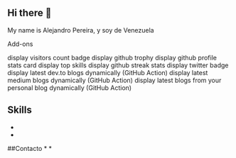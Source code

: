 ## Hi there 👋

My name is Alejandro Pereira, y soy de Venezuela

Add-ons

display visitors count badge
display github trophy
display github profile stats card
display top skills
display github streak stats
display twitter badge
display latest dev.to blogs dynamically (GitHub Action)
display latest medium blogs dynamically (GitHub Action)
display latest blogs from your personal blog dynamically (GitHub Action)
## Skills
*
*

##Contacto
*
*
<!--
**cantprueba/cantprueba** is a ✨ _special_ ✨ repository because its `README.md` (this file) appears on your GitHub profile.

Here are some ideas to get you started:

- 🔭 I’m currently working on ...
- 🌱 I’m currently learning ...
- 👯 I’m looking to collaborate on ...
- 🤔 I’m looking for help with ...
- 💬 Ask me about ...
- 📫 How to reach me: ...
- 😄 Pronouns: ...
- ⚡ Fun fact: ...
-->
